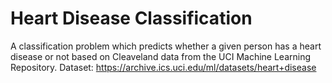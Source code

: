 # Heart Disease Classification
A classification problem which predicts whether a given person has a heart disease or not based on Cleaveland data from the UCI Machine Learning Repository.
Dataset: https://archive.ics.uci.edu/ml/datasets/heart+disease


